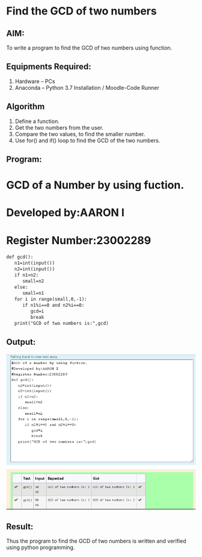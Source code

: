 # Find the GCD of two numbers

## AIM:
To write a program to find the GCD of two numbers using function.

## Equipments Required:
1. Hardware – PCs
2. Anaconda – Python 3.7 Installation / Moodle-Code Runner

## Algorithm
1. Define a function.
2. Get the two numbers from the user.
3. Compare the two values, to find the smaller number.
4. Use for() and if() loop to find the GCD of the two numbers.

## Program:
# GCD of a Number by using fuction.
# Developed by:AARON I
# Register Number:23002289
```
def gcd():
   n1=int(input())
   n2=int(input())
   if n1>n2:
      small=n2
   else:
      small=n1
   for i in range(small,0,-1):
      if n1%i==0 and n2%i==0:
         gcd=i
         break
   print("GCD of two numbers is:",gcd)
```

## Output:
![output](/Screenshot%202023-07-26%20132137.png)

## Result:
Thus the program to find the GCD of two numbers is written and verified using python programming.
